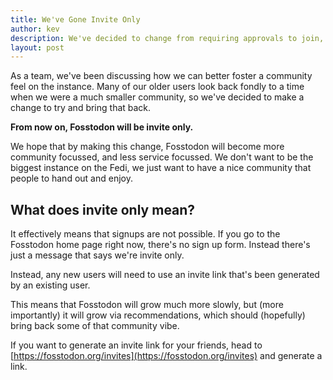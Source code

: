 ```yaml
---
title: We've Gone Invite Only
author: kev
description: We've decided to change from requiring approvals to join, to invite only.
layout: post
---
```


As a team, we've been discussing how we can better foster a community feel on the instance. Many of our older users look back fondly to a time when we were a much smaller community, so we've decided to make a change to try and bring that back.

**From now on, Fosstodon will be invite only.**

We hope that by making this change, Fosstodon will become more community focussed, and less service focussed. We don't want to be the biggest instance on the Fedi, we just want to have a nice community that people to hand out and enjoy.

## What does invite only mean?

It effectively means that signups are not possible. If you go to the Fosstodon home page right now, there's no sign up form. Instead there's just a message that says we're invite only.

Instead, any new users will need to use an invite link that's been generated by an existing user.

This means that Fosstodon will grow much more slowly, but (more importantly) it will grow via recommendations, which should (hopefully) bring back some of that community vibe.

If you want to generate an invite link for your friends, head to [https://fosstodon.org/invites](https://fosstodon.org/invites) and generate a link.
